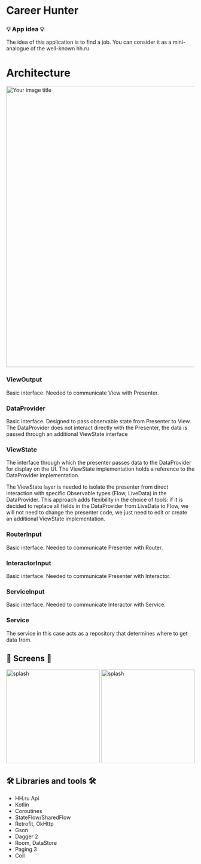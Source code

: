 # Career Hunter

### 💡 App idea 💡
The idea of this application is to find a job. You can consider it as a mini-analogue of the well-known hh.ru

##

# Architecture
<img src="https://github.com/Mr-Ratatu/Work-Found-App/blob/AN-02_work_list_screen/images/architecture.png" alt="Your image title" width="750"/>

### ViewOutput
Basic interface. Needed to communicate View with Presenter.

### DataProvider
Basic interface.
Designed to pass observable state from Presenter to View. The DataProvider does not interact directly with the Presenter, the data is passed through an additional ViewState interface

### ViewState
The interface through which the presenter passes data to the DataProvider for display on the UI.
The ViewState implementation holds a reference to the DataProvider implementation.

The ViewState layer is needed to isolate the presenter from direct interaction with specific Observable types (Flow, LiveData) in the DataProvider.
This approach adds flexibility in the choice of tools: if it is decided to replace all fields in the DataProvider from LiveData to Flow, we will not need to change the presenter code, we just need to edit or create an additional ViewState implementation.

### RouterInput
Basic interface. Needed to communicate Presenter with Router.

### InteractorInput
Basic interface. Needed to communicate Presenter with Interactor.

### ServiceInput
Basic interface. Needed to communicate Interactor with Service.

### Service
The service in this case acts as a repository that determines where to get data from.

##

## 📱 Screens 📱

<img src="https://github.com/Mr-Ratatu/Work-Found-App/blob/AN-02_work_list_screen/images/splash.jpg" alt="splash" width="250"/> <img src="https://github.com/Mr-Ratatu/Work-Found-App/blob/AN-02_work_list_screen/images/WorkList.jpg" alt="splash" width="250"/>


##

##  🛠 Libraries and tools 🛠

* HH.ru Api
* Kotlin
* Coroutines
* StateFlow/SharedFlow
* Retrofit, OkHttp
* Gson
* Dagger 2
* Room, DataStore
* Paging 3
* Coil
